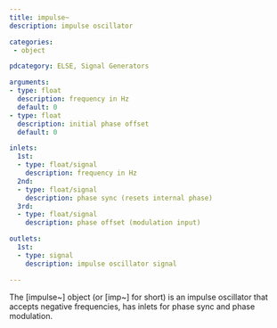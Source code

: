 ```yaml
---
title: impulse~
description: impulse oscillator

categories:
 - object

pdcategory: ELSE, Signal Generators

arguments:
- type: float
  description: frequency in Hz
  default: 0
- type: float
  description: initial phase offset
  default: 0

inlets:
  1st:
  - type: float/signal
    description: frequency in Hz
  2nd:
  - type: float/signal
    description: phase sync (resets internal phase)
  3rd:
  - type: float/signal
    description: phase offset (modulation input)

outlets:
  1st:
  - type: signal
    description: impulse oscillator signal

---
```


The [impulse~] object (or [imp~] for short) is an impulse oscillator that accepts negative frequencies, has inlets for phase sync and phase modulation.

